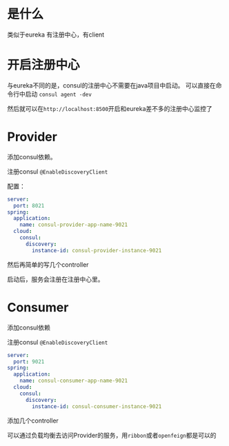 # 是什么
类似于eureka
有注册中心，有client

# 开启注册中心
与eureka不同的是，consul的注册中心不需要在java项目中启动。
可以直接在命令行中启动
`consul agent -dev`

然后就可以在`http://localhost:8500`开启和eureka差不多的注册中心监控了

# Provider
添加consul依赖。

注册consul `@EnableDiscoveryClient`

配置：
```yaml
server:
  port: 8021
spring:
  application:
    name: consul-provider-app-name-9021
  cloud:
    consul:
      discovery:
        instance-id: consul-provider-instance-9021
```

然后再简单的写几个controller

启动后，服务会注册在注册中心里。


# Consumer
添加consul依赖

注册consul `@EnableDiscoveryClient`

```yaml
server:
  port: 9021
spring:
  application:
    name: consul-consumer-app-name-9021
  cloud:
    consul:
      discovery:
        instance-id: consul-consumer-instance-9021
```

添加几个controller

可以通过负载均衡去访问Provider的服务，用`ribbon`或者`openfeign`都是可以的